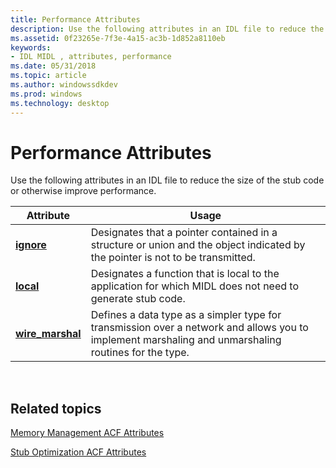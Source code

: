 ```yaml
---
title: Performance Attributes
description: Use the following attributes in an IDL file to reduce the size of the stub code or otherwise improve performance.
ms.assetid: 0f23265e-7f3e-4a15-ac3b-1d852a8110eb
keywords:
- IDL MIDL , attributes, performance
ms.date: 05/31/2018
ms.topic: article
ms.author: windowssdkdev
ms.prod: windows
ms.technology: desktop
---
```


# Performance Attributes

Use the following attributes in an IDL file to reduce the size of the stub code or otherwise improve performance.



| Attribute                             | Usage                                                                                                                                                |
|---------------------------------------|------------------------------------------------------------------------------------------------------------------------------------------------------|
| [**ignore**](ignore.md)              | Designates that a pointer contained in a structure or union and the object indicated by the pointer is not to be transmitted.                        |
| [**local**](local.md)                | Designates a function that is local to the application for which MIDL does not need to generate stub code.                                           |
| [**wire\_marshal**](wire-marshal.md) | Defines a data type as a simpler type for transmission over a network and allows you to implement marshaling and unmarshaling routines for the type. |



 

## Related topics

<dl> <dt>

[Memory Management ACF Attributes](memory-management-acf-attributes.md)
</dt> <dt>

[Stub Optimization ACF Attributes](stub-optimization-acf-attributes.md)
</dt> </dl>

 

 




